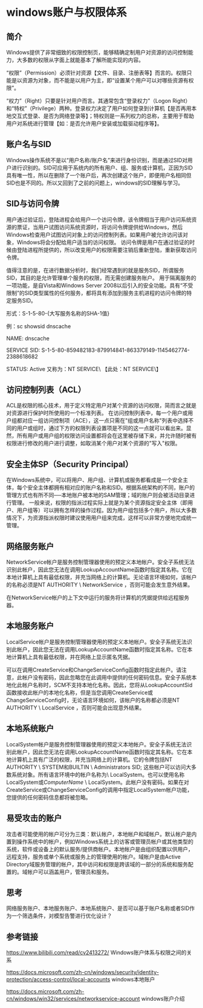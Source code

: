 # windows账户与权限体系

## 简介

Windows提供了非常细致的权限控制页，能够精确定制用户对资源的访问控制能力，大多数的权限从字面上就能基本了解所能实现的内容。

“权限”（Permission）必须针对资源【文件、目录、注册表等】而言的。权限只能是以资源为对象，而不能是以用户为主，即“设置某个用户可以对哪些资源有权限”。

“权力”（Right）只要是针对用户而言。其通常包含“登录权力”（Logon Right）和“特权”（Privilege）两种。登录权力决定了用户如何登录到计算机【是否再用本地交互式登录、是否为网络登录等】；特权则是一系列权力的总称，主要用于帮助用户对系统进行管理【如：是否允许用户安装或加载驱动程序等】。

## 账户名与SID

Windows操作系统不是以“用户名称/账户名”来进行身份识别，而是通过SID对用户进行识别的。SID可应用于系统内的所有用户、组、服务或计算机，正因为SID具有唯一性，所以在删除了一个账户后，再次创建这个账户，即便用户名相同但SID也是不同的。所以又回到了之前的问题上，windows的SID理解与学习。

## SID与访问令牌  

用户通过验证后，登陆进程会给用户一个访问令牌，该令牌相当于用户访问系统资源的票证，当用户试图访问系统资源时，将访问令牌提供给Windows，然后Windows检查用户试图访问对象上的访问控制列表。如果用户被允许访问该对象，Windows将会分配给用户适当的访问权限。  访问令牌是用户在通过验证的时候由登陆进程所提供的，所以改变用户的权限需要注销后重新登陆，重新获取访问令牌。

值得注意的是，在进行数据分析时，我们经常遇到的就是服务SID，所谓服务SID，其目的是允许管理单个服务的权限，而无需创建服务账户。  用于隔离服务的一项功能，是自Vista和Windows Server 2008以后引入的安全功能。具有“不受限制”的SID类型属性的任何服务，都将具有添加到服务主机进程的访问令牌的特定服务SID。

形式：S-1-5-80-{大写服务名称的SHA-1值}  

例：sc showsid dnscache  

NAME: dnscache  

SERVICE SID: S-1-5-80-859482183-879914841-863379149-1145462774-2388618682  

STATUS: Active  又称为：NT SERVICE\ 【此处：NT SERVICE\】

## 访问控制列表（ACL）  

ACL是权限的核心技术，用于定义特定用户对某个资源的访问权限，简而言之就是对资源进行保护时所使用的一个标准列表。  在访问控制列表中，每一个用户或用户组都对应一组访问控制项（ACE），这一点只需在"组或用户名称"列表中选择不同的用户或组时，通过下方的权限列表设置项是不同的这一点就可以看出来。显然，所有用户或用户组的权限访问设置都将会在这里被存储下来，并允许随时被有权限进行修改的用户进行调整，如取消某个用户对某个资源的"写入"权限。

## 安全主体SP（Security Principal）  

在Windows系统中，可以将用户、用户组、计算机或服务都看成是一个安全主体，每个安全主体都拥有相对应的账户名称和SID。根据系统架构的不同，账户的管理方式也有所不同──本地账户被本地的SAM管理；域的账户则会被活动目录进行管理。  一般来说，权限的指派过程实际上就是为某个资源指定安全主体（即用户、用户组等）可以拥有怎样的操作过程。因为用户组包括多个用户，所以大多数情况下，为资源指派权限时建议使用用户组来完成，这样可以非常方便地完成统一管理。

## 网络服务账户

NetworkService帐户是服务控制管理器使用的预定义本地帐户。安全子系统无法识别此帐户，因此您无法在调用LookupAccountName函数时指定其名称。它在本地计算机上具有最低权限，并充当网络上的计算机。无论语言环境如何，该帐户的名称必须是NT AUTHORITY \ NetworkService ，否则可能会发生意外结果。

在NetworkService帐户的上下文中运行的服务将计算机的凭据提供给远程服务器。

## 本地服务账户

LocalService帐户是服务控制管理器使用的预定义本地帐户。安全子系统无法识别此帐户，因此您无法在调用LookupAccountName函数时指定其名称。它在本地计算机上具有最低权限，并在网络上显示匿名凭据。

可以在调用CreateService和ChangeServiceConfig函数时指定此帐户。请注意，此帐户没有密码，因此忽略您在此调用中提供的任何密码信息。安全子系统本地化此帐户名称时，SCM不支持本地化名称。因此，您将从LookupAccountSid函数接收此帐户的本地化名称，但是当您调用CreateService或ChangeServiceConfig时，无论语言环境如何，该帐户的名称都必须是NT AUTHORITY \ LocalService ，否则可能会出现意外结果。

## 本地系统账户

LocalSystem帐户是服务控制管理器使用的预定义本地帐户。安全子系统无法识别此帐户，因此您无法在调用LookupAccountName函数时指定其名称。它在本地计算机上具有广泛的权限，并充当网络上的计算机。它的令牌包括NT AUTHORITY \ SYSTEM和BUILTIN \ Administrators SID; 这些帐户可以访问大多数系统对象。所有语言环境中的帐户名称为\ LocalSystem。也可以使用名称LocalSystem或*ComputerName* \ LocalSystem。此帐户没有密码。如果在对CreateService或ChangeServiceConfig的调用中指定LocalSystem帐户功能，您提供的任何密码信息都将被忽略。

## 易受攻击的账户

攻击者可能使用的帐户可分为三类：默认帐户，本地帐户和域帐户。默认帐户是内置到操作系统中的帐户，例如Windows系统上的访客或管理员帐户或其他类型的系统，软件或设备上的默认服务/提供商帐户。本地帐户是由组织配置以供用户，远程支持，服务或单个系统或服务上的管理使用的帐户。域帐户是由Active Directory域服务管理的帐户，其中访问和权限是跨该域的一部分的系统和服务配置的。域帐户可以涵盖用户，管理员和服务。

## 思考

网络服务账户、本地服务账户、本地系统账户、是否可以基于账户名称或者SID作为一个筛选条件，对模型告警进行优化设计？

## 参考链接

<https://www.bilibili.com/read/cv2413272/>    Windows账户体系与权限之间的关系

<https://docs.microsoft.com/zh-cn/windows/security/identity-protection/access-control/local-accounts>    windows本地账户

<https://docs.microsoft.com/zh-cn/windows/win32/services/networkservice-account>  windows账户介绍
